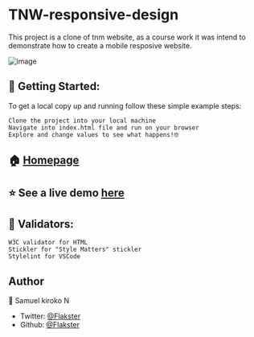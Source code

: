 # TNW-responsive-design

This project is a clone of tnm website, as a course work it was intend to demonstrate how to create a mobile resposive website.


![image](https://user-images.githubusercontent.com/43377799/72096563-83703280-332b-11ea-93cd-e412421be92c.png)

## 🚀 Getting Started:

To get a local copy up and running follow these simple example steps:

    Clone the project into your local machine
    Navigate into index.html file and run on your browser
    Explore and change values to see what happens!🤓


## 🏠 [Homepage](https://github.com/Samkiroko/TNW-responsive-design)

## ⭐️ See a live demo [here](https://ecstatic-nobel-56648b.netlify.com/)

## 🧐 Validators:

    W3C validator for HTML
    Stickler for "Style Matters" stickler
    Stylelint for VSCode


## Author

👤 Samuel kiroko N

* Twitter: [@Flakster ](https://twitter.com/samkiroko )
* Github: [@Flakster](https://github.com/samkiroko)
